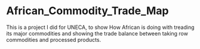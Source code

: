 # African_Commodity_Trade_Map
This is a project I  did for UNECA, to show How African is doing with treading its major commodities and showing the trade balance between taking row commodities and processed products.
